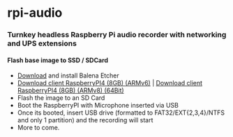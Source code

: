 # rpi-audio
### Turnkey headless Raspberry Pi audio recorder with networking and UPS extensions 

#### Flash base image to SSD / SDCard
- [Download](https://www.balena.io/etcher/) and install Balena Etcher
- [Download client RaspberryPI4 (8GB) (ARMv6)](https://nextcloud.waaromzomoeilijk.nl/s/) | [Download client RaspberryPI4 (8GB) (ARMv8) (64Bit)](https://nextcloud.waaromzomoeilijk.nl/s/rkWaBseReC3pxNf)
- Flash the image to an SD Card
- Boot the RaspberryPI with Microphone inserted via USB
- Once its booted, insert USB drive (formatted to FAT32/EXT{2,3,4}/NTFS and only 1 partition) and the recording will start
- More to come.
